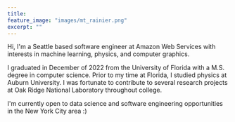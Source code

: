 ```yaml
---
title:
feature_image: "images/mt_rainier.png"
excerpt: ""
---
```


Hi, I'm a Seattle based software engineer at Amazon Web Services with interests in machine learning, physics, and computer graphics. 

I graduated in December of 2022 from the University of Florida with a M.S. degree in computer science. Prior to my time at Florida, I studied physics at Auburn University. I was fortunate to contribute to several research projects at Oak Ridge National Laboratory throughout college. 

I'm currently open to data science and software engineering opportunities in the New York City area :)
